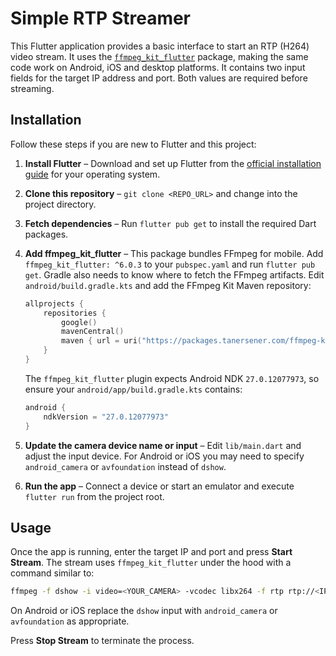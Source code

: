 # Simple RTP Streamer

This Flutter application provides a basic interface to start an RTP (H264) video stream. It uses the [`ffmpeg_kit_flutter`](https://pub.dev/packages/ffmpeg_kit_flutter) package, making the same code work on Android, iOS and desktop platforms. It contains two input fields for the target IP address and port. Both values are required before streaming.

## Installation

Follow these steps if you are new to Flutter and this project:

1. **Install Flutter** – Download and set up Flutter from the [official installation guide](https://flutter.dev/docs/get-started/install) for your operating system.
2. **Clone this repository** – `git clone <REPO_URL>` and change into the project directory.
3. **Fetch dependencies** – Run `flutter pub get` to install the required Dart packages.
4. **Add ffmpeg_kit_flutter** – This package bundles FFmpeg for mobile. Add
   `ffmpeg_kit_flutter: ^6.0.3` to your `pubspec.yaml` and run `flutter pub get`.
   Gradle also needs to know where to fetch the FFmpeg artifacts. Edit
   `android/build.gradle.kts` and add the FFmpeg Kit Maven repository:

   ```kotlin
   allprojects {
       repositories {
           google()
           mavenCentral()
           maven { url = uri("https://packages.tanersener.com/ffmpeg-kit/v6") }
       }
   }
   ```

   The `ffmpeg_kit_flutter` plugin expects Android NDK `27.0.12077973`, so
   ensure your `android/app/build.gradle.kts` contains:

   ```kotlin
   android {
       ndkVersion = "27.0.12077973"
   }
   ```
5. **Update the camera device name or input** – Edit `lib/main.dart` and adjust
   the input device. For Android or iOS you may need to specify `android_camera`
   or `avfoundation` instead of `dshow`.
6. **Run the app** – Connect a device or start an emulator and execute
   `flutter run` from the project root.

## Usage

Once the app is running, enter the target IP and port and press **Start Stream**. The stream uses `ffmpeg_kit_flutter` under the hood with a command similar to:

```bash
ffmpeg -f dshow -i video=<YOUR_CAMERA> -vcodec libx264 -f rtp rtp://<IP>:<PORT>
```

On Android or iOS replace the `dshow` input with `android_camera` or `avfoundation` as appropriate.

Press **Stop Stream** to terminate the process.
